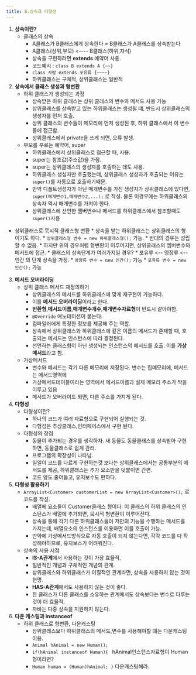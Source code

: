 ```yaml
---
title: 8.상속과 다형성
---
```


1. **상속이란?**
	* 클래스의 상속
		* A클래스가 B클래스에게 상속한다 = B클래스가 A클래스를 상속받는다
		* A클래스(상위,부모) <----  B클래스(하위,자식)
		* 상속을 구현하려면 **extends** 예약어 사용.
		* 코드예시 : `class B extends A {~~}` 
		* `class 사람 extends 포유류 {~~~~}`
		* 하위클래스는 구체적, 상위클래스는 일반적
2. **상속에서 클래스 생성과 형변환**
	* 하위 클래스가 생성되는 과정
		* 상속받은 하위 클래스는 상위 클래스의 변수와 메서드 사용 가능
		* 상위클래스를 상속받고 있는 하위클래스는  생성될 떄, 반드시 
		   상위클래스의 생성자를 먼저 호출.
		* 상위 클래스의 변수들이 메모리에 먼저 생성된 후, 하위 클래스에서
		   이 변수들에 접근함.
		* 상위클래스에서 private을 쓰게 되면, 오류 발생.
	* 부모를 부르는 예약어, super
		* 하위클래스에서 상위클래스로 접근할 때, 사용.
		* super는 참조값(주소값)을 가짐.
		* super는 상위클래스의 생성자를 호출하는 데도 사용.
		* 하위클래스 생성자만 호출했는데, 상위클래스 생성자가 호출되는 이유는
		   `super()`를 자동으로 호출하기때문.
		* 만약 디폴트생성자가 아닌 매개변수를 가진 생성자가 상위클래스에 있다면,
		   `super(매개변수1,매개변수2,...);`	로 작성.
			 물론 이경우에는 하위클래스의 상속자 역시 매개변수를 가져야 한다.
		*	상위클래스에 선언한 멤버변수나 메서드를 하위클래스에서 참조할때도 `super()`사용
  *	상위클래스로 묵시적 클래스형 변환
		*	상속을 받는 하위클래스는 상위클래스의 형이기도 하다.
		*	`상위클래스형 변수 = new 하위클래스형();` 가능.
		*	반대의 경우는 성립할 수 없음.
		*	하지만 위의 경우처럼 형변환이 이루어지면, 상위클래스의 멤버변수와 메서드에 접근.
		*	클래스의 상속단계가 여러가지일 경우?
		*	포유류 <-- 영장류 <-- 인간 의 단계 상속을 가정.
		*	`영장류 변수 = new 인간();`  가능
		*	`포유류 변수 = new 인간();`  가능
3. **메서드 오버라이딩**
	* 상위 클래스 메서드 재정의하기
		* 상위클래스의 메서드를 하위클래스에 맞게 재구현이 가능하다.
		* 이를 **메서드 오버라이딩**이라고 한다.
		* **반환형**,**메서드이름**,**매개변수개수**,**매개변수자료형**이 반드시 같아야함.
		* `@Override` 애노테이션이 붙는다.
		* 컴파일러에게 특정한 정보를 제공해 주는 역할.
		* 상속에서 상위클래스와 하위클래스에 같은 이름의 메서드가 존재할 때, 호출되는 메서드는 
		   인스턴스에 따라 결정된다.
		* 선언하는 클래스형이 아닌 생성되는 인스턴스의 메서드를 호출. 이를 **가상메서드**라고 함.
	* 가상메서드
		* 변수와 메서드는 각기 다른 메모리에 저장된다.  변수는 힙메모리에, 메서드는 메서드영역에
		* 가상메서드테이블이라는 영역에서 메서드이름과 실제 메모리 주소가 짝을 이루고 있음
		* 메서드가 오버라이드 되면, 다른 주소를 가지게 된다.	 
4. **다형성**
	* 다형성이란?
		* 하나의 코드가 여러 자료형으로 구현되어 실행되는 것.
		* 다형성은 추상클래스,인터페이스에서 구현 된다.
	* 다형성의 장점
		* 동물이 추가되는 경우를 생각하자. 새 동물도 동물클래스를 상속받아 구현하면, 동물클래스로 쉽게 관리.
		* 프로그램의 확장성이 나타남.
		* 일일이 코드를 다르게 구현하는것 보다는 상위클래스에서는 공통부분의 메서드를 제공, 하위클래스는
		   추가 요소만을 덧붙이면 간편.
		*	코드 양도 줄어들고, 유지보수도 편하다. 
5. **다형성 활용하기**
	* `ArrayList<Customer> customerList = new ArrayList<Customer>();` 로 코드를 작성.
		* 배열에 요소들이 Customer클래스 형이다. 이 클래스의 하위 클래스의 인스턴스가 배열에 추가되면, 
		   묵시적 형변환이  이루어진다.
		*	상속을 통해 각기 다른 하위클래스들이 저만의 기능을 수행하는 메서드를 가지는데, 배열요소의 인스턴스를
	     이용하면 이를 호출이 가능.
		* 만약에 가상메서드방식으로 자동 호출이 되지 않는다면, 각각 코드를 다 작성해야하므로, 유지보스가 어려워진다.
	* 상속의 사용 시점
		* **IS-A관계**에서 사용하는 것이 가장 효율적.	 
		* 일반적인 개념과 구체적인 개념의 관계.
		* 상위클래스와 하위클래스가 이질적인 관계라면, 상속을 사용하지 않는 것이 현명.
		* **HAS-A관계**에서도 사용하지 않는 것이 좋다.
		* 한 클래스가 다른 클래스를 소유하는 관계에서도 상속보다는 변수로 다루는 것이 더 효율적.
		* 자바는 다중 상속을 지원하지 않는다.
6. **다운 캐스팅과 instanceof**
	* 하위 클래스로 형변환, 다운캐스팅
		* 상위클래스보다 하위클래스의 메서드,변수를 사용해야할 떄는 다운캐스팅 이용.
		* `Animal hAnimal = new Human();`
		* `if(hAnimal instanceof Human){ ` hAnimal인스턴스자료형이 Human형이라면?
		* ` Human human = (Human)hAnimal; } ` 다운캐스팅해라.
